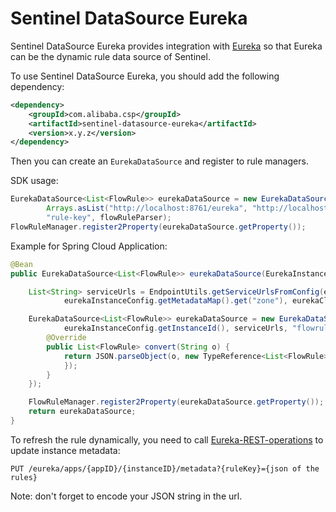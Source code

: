 # Sentinel DataSource Eureka

Sentinel DataSource Eureka provides integration with [Eureka](https://github.com/Netflix/eureka) so that Eureka
can be the dynamic rule data source of Sentinel.

To use Sentinel DataSource Eureka, you should add the following dependency:

```xml
<dependency>
    <groupId>com.alibaba.csp</groupId>
    <artifactId>sentinel-datasource-eureka</artifactId>
    <version>x.y.z</version>
</dependency>
```

Then you can create an `EurekaDataSource` and register to rule managers.

SDK usage:

```java
EurekaDataSource<List<FlowRule>> eurekaDataSource = new EurekaDataSource("app-id", "instance-id",
        Arrays.asList("http://localhost:8761/eureka", "http://localhost:8762/eureka", "http://localhost:8763/eureka"),
        "rule-key", flowRuleParser);
FlowRuleManager.register2Property(eurekaDataSource.getProperty());
```

Example for Spring Cloud Application:

```java
@Bean
public EurekaDataSource<List<FlowRule>> eurekaDataSource(EurekaInstanceConfig eurekaInstanceConfig, EurekaClientConfig eurekaClientConfig) {

    List<String> serviceUrls = EndpointUtils.getServiceUrlsFromConfig(eurekaClientConfig,
            eurekaInstanceConfig.getMetadataMap().get("zone"), eurekaClientConfig.shouldPreferSameZoneEureka());

    EurekaDataSource<List<FlowRule>> eurekaDataSource = new EurekaDataSource(eurekaInstanceConfig.getAppname(),
            eurekaInstanceConfig.getInstanceId(), serviceUrls, "flowrules", new Converter<String, List<FlowRule>>() {
        @Override
        public List<FlowRule> convert(String o) {
            return JSON.parseObject(o, new TypeReference<List<FlowRule>>() {
            });
        }
    });

    FlowRuleManager.register2Property(eurekaDataSource.getProperty());
    return eurekaDataSource;
}

```

To refresh the rule dynamically, you need to call [Eureka-REST-operations](https://github.com/Netflix/eureka/wiki/Eureka-REST-operations)
to update instance metadata:

```
PUT /eureka/apps/{appID}/{instanceID}/metadata?{ruleKey}={json of the rules}
```

Note: don't forget to encode your JSON string in the url.